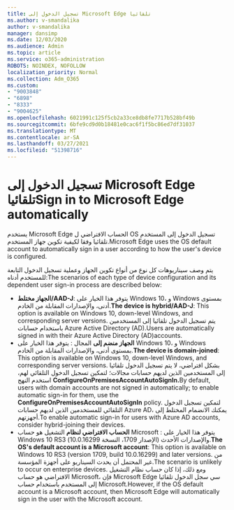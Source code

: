 ```yaml
---
title: تسجيل الدخول إلى Microsoft Edge تلقائيا
ms.author: v-smandalika
author: v-smandalika
manager: dansimp
ms.date: 12/03/2020
ms.audience: Admin
ms.topic: article
ms.service: o365-administration
ROBOTS: NOINDEX, NOFOLLOW
localization_priority: Normal
ms.collection: Adm_O365
ms.custom:
- "9003848"
- "6898"
- "8333"
- "9004625"
ms.openlocfilehash: 6021991c125f5cb2a33ce8db8fe7717b528bf49b
ms.sourcegitcommit: 6bfe9cd9d0b18481e0cac6f1f5bc86ed7df31037
ms.translationtype: MT
ms.contentlocale: ar-SA
ms.lasthandoff: 03/27/2021
ms.locfileid: "51398716"
---
```

# <a name="sign-in-to-microsoft-edge-automatically"></a><span data-ttu-id="8b9ac-102">تسجيل الدخول إلى Microsoft Edge تلقائيا</span><span class="sxs-lookup"><span data-stu-id="8b9ac-102">Sign in to Microsoft Edge automatically</span></span>

<span data-ttu-id="8b9ac-103">يستخدم Microsoft Edge الحساب الافتراضي ل OS تسجيل الدخول إلى المستخدم تلقائيا وفقا لكيفية تكوين جهاز المستخدم.</span><span class="sxs-lookup"><span data-stu-id="8b9ac-103">Microsoft Edge uses the OS default account to automatically sign in a user according to how the user's device is configured.</span></span> 

<span data-ttu-id="8b9ac-104">يتم وصف سيناريوهات كل نوع من أنواع تكوين الجهاز وعملية تسجيل الدخول التابعة للمستخدم أدناه:</span><span class="sxs-lookup"><span data-stu-id="8b9ac-104">The scenarios of each type of device configuration and its dependent user sign-in process are described below:</span></span>

- <span data-ttu-id="8b9ac-105">**الجهاز مختلط/AAD-J**: يتوفر هذا الخيار على Windows 10، و Windows بمستوى أدنى، والإصدارات المقابلة من الخادم.</span><span class="sxs-lookup"><span data-stu-id="8b9ac-105">**The device is hybrid/AAD-J**: This option is available on Windows 10, down-level Windows, and corresponding server versions.</span></span> <span data-ttu-id="8b9ac-106">يتم تسجيل الدخول تلقائيا إلى المستخدمين باستخدام حسابات Azure Active Directory (AD).</span><span class="sxs-lookup"><span data-stu-id="8b9ac-106">Users are automatically signed in with their Azure Active Directory (AD)accounts.</span></span>
- <span data-ttu-id="8b9ac-107">**الجهاز منضم إلى** المجال : يتوفر هذا الخيار على Windows 10، و Windows بمستوى أدنى، والإصدارات المقابلة من الخادم.</span><span class="sxs-lookup"><span data-stu-id="8b9ac-107">**The device is domain-joined**: This option is available on Windows 10, down-level Windows, and corresponding server versions.</span></span> <span data-ttu-id="8b9ac-108">بشكل افتراضي، لا يتم تسجيل الدخول تلقائيا إلى المستخدمين الذين لديهم حسابات مجالات؛ لتمكين تسجيل الدخول التلقائي لهم، استخدم النهج **ConfigureOnPremisesAccountAutoSignIn.**</span><span class="sxs-lookup"><span data-stu-id="8b9ac-108">By default, users with domain accounts are not signed in automatically; to enable automatic sign-in for them, use the **ConfigureOnPremisesAccountAutoSignIn** policy.</span></span> <span data-ttu-id="8b9ac-109">لتمكين تسجيل الدخول التلقائي للمستخدمين الذين لديهم حسابات Azure AD، يمكنك الانضمام المختلط إلى أجهزتهم.</span><span class="sxs-lookup"><span data-stu-id="8b9ac-109">To enable automatic sign-in for users with Azure AD accounts, consider hybrid-joining their devices.</span></span>
- <span data-ttu-id="8b9ac-110">**الحساب الافتراضي لنظام** التشغيل هو حساب Microsoft : يتوفر هذا الخيار على Windows 10 RS3 (الإصدار 1709، النسخة 10.0.16299) والإصدارات الأحدث.</span><span class="sxs-lookup"><span data-stu-id="8b9ac-110">**The OS's default account is a Microsoft account**: This option is available on Windows 10 RS3 (version 1709, build 10.0.16299) and later versions.</span></span> <span data-ttu-id="8b9ac-111">من غير المحتمل أن يحدث السيناريو على أجهزة المؤسسة.</span><span class="sxs-lookup"><span data-stu-id="8b9ac-111">The scenario is unlikely to occur on enterprise devices.</span></span> <span data-ttu-id="8b9ac-112">ومع ذلك، إذا كان حساب نظام التشغيل الافتراضي هو حساب Microsoft، فإن Microsoft Edge سي سجل الدخول تلقائيا إلى المستخدم باستخدام حساب Microsoft.</span><span class="sxs-lookup"><span data-stu-id="8b9ac-112">However, if the OS default account is a Microsoft account, then Microsoft Edge will automatically sign in the user with the Microsoft account.</span></span>
 
 

